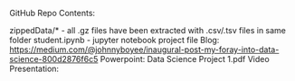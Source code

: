 GitHub Repo Contents:

zippedData/* - all .gz files have been extracted with .csv/.tsv files in same folder
student.ipynb - jupyter notebook project file
Blog: https://medium.com/@johnnyboyee/inaugural-post-my-foray-into-data-science-800d2876f6c5
Powerpoint: Data Science Project 1.pdf
Video Presentation: